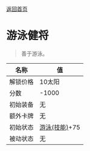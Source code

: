 [返回首页](index.md)  
# 游泳健将  
> 善于游泳。  
  
名称  |  值  
----  |  ----  
解锁价格  |  10太阳  
分数  |  -1000  
初始装备  |  无  
额外卡牌  |  无  
初始状态  |  [游泳(技能)](Skill_Swimming.md)+75  
被动状态  |  无  
